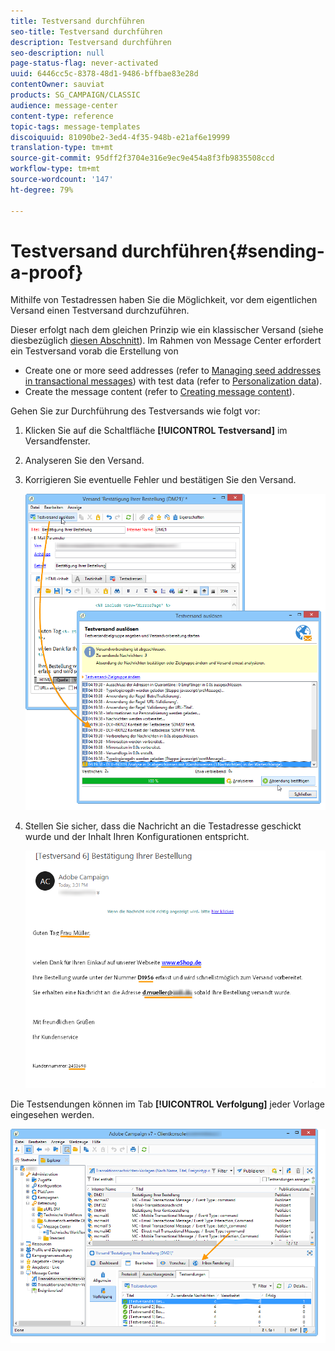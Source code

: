 ```yaml
---
title: Testversand durchführen
seo-title: Testversand durchführen
description: Testversand durchführen
seo-description: null
page-status-flag: never-activated
uuid: 6446cc5c-8378-48d1-9486-bffbae83e28d
contentOwner: sauviat
products: SG_CAMPAIGN/CLASSIC
audience: message-center
content-type: reference
topic-tags: message-templates
discoiquuid: 81090be2-3ed4-4f35-948b-e21af6e19999
translation-type: tm+mt
source-git-commit: 95dff2f3704e316e9ec9e454a8f3fb9835508ccd
workflow-type: tm+mt
source-wordcount: '147'
ht-degree: 79%

---
```



# Testversand durchführen{#sending-a-proof}

Mithilfe von Testadressen haben Sie die Möglichkeit, vor dem eigentlichen Versand einen Testversand durchzuführen.

Dieser erfolgt nach dem gleichen Prinzip wie ein klassischer Versand (siehe diesbezüglich [diesen Abschnitt](../../delivery/using/steps-validating-the-delivery.md#sending-a-proof)). Im Rahmen von Message Center erfordert ein Testversand vorab die Erstellung von

* Create one or more seed addresses (refer to [Managing seed addresses in transactional messages](../../message-center/using/managing-seed-addresses-in-transactional-messages.md)) with test data (refer to [Personalization data](../../message-center/using/personalization-data.md)).
* Create the message content (refer to [Creating message content](../../message-center/using/creating-message-content.md)).

Gehen Sie zur Durchführung des Testversands wie folgt vor:

1. Klicken Sie auf die Schaltfläche **[!UICONTROL Testversand]** im Versandfenster.
1. Analyseren Sie den Versand.
1. Korrigieren Sie eventuelle Fehler und bestätigen Sie den Versand.

   ![](assets/messagecenter_send_proof_001.png)

1. Stellen Sie sicher, dass die Nachricht an die Testadresse geschickt wurde und der Inhalt Ihren Konfigurationen entspricht.

   ![](assets/messagecenter_send_proof_002.png)

Die Testsendungen können im Tab **[!UICONTROL Verfolgung]** jeder Vorlage eingesehen werden.

![](assets/messagecenter_send_proof_003.png)

